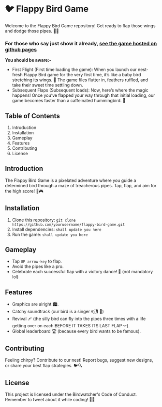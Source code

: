 # 🐦 Flappy Bird Game

Welcome to the Flappy Bird Game repository! Get ready to flap those wings and dodge those pipes. 🌟🦜
### For those who say just show it already, [see the game hosted on github pages](https://r-anurag.github.io/flappyBirdGame/)
**You should be aware:-** 
- First Flight (First time loading the game): When you launch our nest-fresh Flappy Bird game for the very first time, it’s like a baby bird stretching its wings. 🐣 The game files flutter in, feathers ruffled, and take their sweet time settling down.
- Subsequent Flaps (Subsequent loads): Now, here’s where the magic happens! Once you’ve flapped your way through that initial loading, our game becomes faster than a caffeinated hummingbird. 🚀 

## Table of Contents

1. Introduction
2. Installation
3. Gameplay
4. Features
5. Contributing
6. License

## Introduction

The Flappy Bird Game is a pixelated adventure where you guide a determined bird through a maze of treacherous pipes. Tap, flap, and aim for the high score! 🌟🎮

## Installation

1. Clone this repository: `git clone https://github.com/yourusername/flappy-bird-game.git`
2. Install dependencies: `shall update you here`
3. Run the game: `shall update you here`

## Gameplay

- Tap `UP arrow-key` to flap.
- Avoid the pipes like a pro.
- Celebrate each successful flap with a victory dance! 💃 (not mandatory lol)

## Features

- Graphics are alright 🏙.
- Catchy soundtrack (our bird is a singer ୧⍤⃝🎙 💐)
- Revival 🩹 (the silly bird can fly into the pipes three times with a life getting over on each BEFORE IT TAKES ITS LAST FLAP ⚰️).
- Global leaderboard 🏆 (because every bird wants to be famous).

## Contributing

Feeling chirpy? Contribute to our nest! Report bugs, suggest new designs, or share your best flap strategies. 🐦🔍

## License

This project is licensed under the Birdwatcher's Code of Conduct. Remember to tweet about it while coding! 🐤📝

